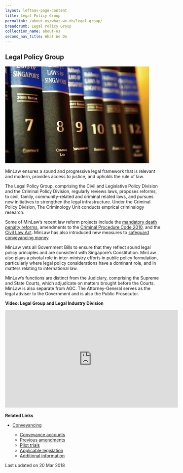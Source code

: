 ```yaml
---
layout: leftnav-page-content
title: Legal Policy Group
permalink: /about-us/what-we-do/legal-group/
breadcrumb: Legal Policy Group
collection_name: about-us
second_nav_title: What We Do
---
```


<style>
  .image {width: 600px;}
  .image img {max-width: 100%;}
</style>

Legal Policy Group
---

<div class="image">
  <img src="/images/1399988831399.jpg/" title="Legal Policy Group">
</div>

MinLaw ensures a sound and progressive legal framework that is relevant and modern, provides access to justice, and upholds the rule of law.

The Legal Policy Group, comprising the Civil and Legislative Policy Division and the Criminal Policy Division, regularly reviews laws, proposes reforms, to civil, family, community-related and criminal related laws, and pursues new initiatives to strengthen the legal infrastructure. Under the Criminal Policy Division, The Criminology Unit conducts emprical criminalogy research.

Some of MinLaw’s recent law reform projects include the [mandatory death penalty reforms](/news/press-releases/fact-sheet-on-the-proposed-amendments-to-the-penal-code-and-criminal-procedure-code), amendments to the [Criminal Procedure Code 2010](/news/parliamentary-speeches/second-reading-speech-by-law-minister-k-shanmugam-on-the-criminal-procedure-code-bill), and the [Civil Law Act](/news/parliamentary-speeches/second-reading-speech-by-minister-for-law-mr-k-shanmugam-on-the-civil-law-amendment-bill). MinLaw has also introduced new measures to [safeguard conveyancing money](/conveyancing/).

MinLaw vets all Government Bills to ensure that they reflect sound legal policy principles and are consistent with Singapore’s Constitution. MinLaw also plays a pivotal role in inter-ministry efforts in public policy formulation, particularly where legal policy considerations have a dominant role, and in matters relating to international law.

MinLaw’s functions are distinct from the Judiciary, comprising the Supreme and State Courts, which adjudicate on matters brought before the Courts. MinLaw is also separate from AGC. The Attorney-General serves as the legal adviser to the Government and is also the Public Prosecutor.

**Video: Legal Group and Legal Industry Division**

<div class="bp-youtube"><iframe width="560" height="315" src="https://www.youtube.com/embed/0wJ9lvFkUXs?rel=0" title="Legal Group" frameborder="0" allow="accelerometer; autoplay; encrypted-media; gyroscope; picture-in-picture" allowfullscreen></iframe>
</div>

**Related Links**
<ul>
  <li>
    <a href="/about-us/what-we-do/conveyancing/">Conveyancing</a>
  </li>
  <ul>
    <li>
      <a href="/about-us/what-we-do/conveyancing-account/">Conveyance accounts</a>
    </li>
    <li>
      <a href="/about-us/what-we-do/previous-amendments/">Previous amendments</a>
    </li>
    <li>
      <a href="/about-us/what-we-do/pilot-trials/">Pilot trials</a>
    </li>
    <li>
      <a href="/about-us/what-we-do/applicable-legislation/">Applicable legislation</a>
    </li>
    <li>
      <a href="/about-us/what-we-do/additional-information/">Additional information</a>
    </li>
  </ul>
</ul>

<p class="right-side-updated">Last updated on 20 Mar 2018</p>

